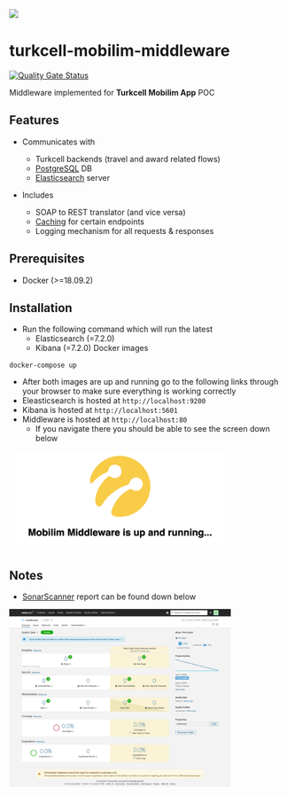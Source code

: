 <img src="https://encrypted-tbn0.gstatic.com/images?q=tbn:ANd9GcTSAxCVXwC-y6LSdUTcxZZkL1Mvxo_cDpDMv_U_fMbiDdce9D2A" width="100">

# turkcell-mobilim-middleware

[![Quality Gate Status](http://localhost:9000/api/project_badges/measure?project=middleware&metric=alert_status)](http://localhost:9000/dashboard?id=middleware)

Middleware implemented for **Turkcell Mobilim App** POC

## Features

- Communicates with 
  - Turkcell backends (travel and award related flows)
  - [PostgreSQL](https://www.postgresql.org/) DB
  - [Elasticsearch](https://www.elastic.co/) server

- Includes
  - SOAP to REST translator (and vice versa)
  - [Caching](https://github.com/kwhitley/apicache) for certain endpoints
  - Logging mechanism for all requests & responses

## Prerequisites
- Docker (>=18.09.2)

## Installation
- Run the following command which will run the latest 
  - Elasticsearch (=7.2.0) 
  - Kibana (=7.2.0) Docker images
```
docker-compose up
```
- After both images are up and running go to the following links through your browser to make sure everything is working correctly
- Eleasticsearch is hosted at ```http://localhost:9200```
- Kibana is hosted at ```http://localhost:5601```
- Middleware is hosted at ```http://localhost:80```
  - If you navigate there you should be able to see the screen down below

<img src="resources/main.png" width="400">

## Notes

- [SonarScanner](https://www.sonarqube.org/) report can be found down below 

<img src="resources/sonarreport.png" width="400">
